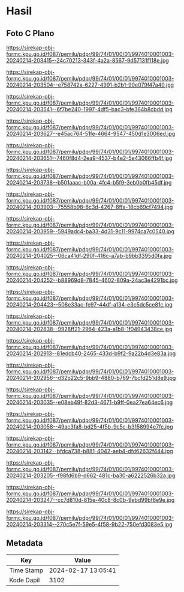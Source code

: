 # Hasil

## Foto C Plano

https://sirekap-obj-formc.kpu.go.id/f087/pemilu/pdpr/99/74/01/00/01/9974010001003-20240214-203415--24c70213-343f-4a2a-8567-9d57131f118e.jpg

https://sirekap-obj-formc.kpu.go.id/f087/pemilu/pdpr/99/74/01/00/01/9974010001003-20240214-203504--e758742a-6227-4991-b2b1-90e079f47a40.jpg

https://sirekap-obj-formc.kpu.go.id/f087/pemilu/pdpr/99/74/01/00/01/9974010001003-20240214-203541--6f7be240-1997-4df5-bac3-bfe364b8cbdd.jpg

https://sirekap-obj-formc.kpu.go.id/f087/pemilu/pdpr/99/74/01/00/01/9974010001003-20240214-203627--e45ac764-51fe-4664-9547-450d1e3006ed.jpg

https://sirekap-obj-formc.kpu.go.id/f087/pemilu/pdpr/99/74/01/00/01/9974010001003-20240214-203651--7460f8d4-2ea9-4537-b4e2-5e43066ffb4f.jpg

https://sirekap-obj-formc.kpu.go.id/f087/pemilu/pdpr/99/74/01/00/01/9974010001003-20240214-203738--b501aaac-b00a-4fc4-b5f9-3eb0b0fb45df.jpg

https://sirekap-obj-formc.kpu.go.id/f087/pemilu/pdpr/99/74/01/00/01/9974010001003-20240214-203903--75558b98-6c3d-4267-8ffa-18cb69cf7494.jpg

https://sirekap-obj-formc.kpu.go.id/f087/pemilu/pdpr/99/74/01/00/01/9974010001003-20240214-203959--5949adc4-ba33-4d31-9c11-9974ca7c0540.jpg

https://sirekap-obj-formc.kpu.go.id/f087/pemilu/pdpr/99/74/01/00/01/9974010001003-20240214-204025--06ca41df-290f-416c-a7ab-b9bb3395d0fa.jpg

https://sirekap-obj-formc.kpu.go.id/f087/pemilu/pdpr/99/74/01/00/01/9974010001003-20240214-204252--b88969d8-7845-4602-809a-24ac3e4291bc.jpg

https://sirekap-obj-formc.kpu.go.id/f087/pemilu/pdpr/99/74/01/00/01/9974010001003-20240214-204423--508e33ac-fe97-44df-a134-e3c5dc5ce81c.jpg

https://sirekap-obj-formc.kpu.go.id/f087/pemilu/pdpr/99/74/01/00/01/9974010001003-20240214-202838--9928ff21-2964-423a-a1b8-1f04943438ce.jpg

https://sirekap-obj-formc.kpu.go.id/f087/pemilu/pdpr/99/74/01/00/01/9974010001003-20240214-202913--81edcb40-2465-433d-b9f2-9a22b4d3e83a.jpg

https://sirekap-obj-formc.kpu.go.id/f087/pemilu/pdpr/99/74/01/00/01/9974010001003-20240214-202956--d32b22c5-9bb9-4880-b769-7bcfd251d8e9.jpg

https://sirekap-obj-formc.kpu.go.id/f087/pemilu/pdpr/99/74/01/00/01/9974010001003-20240214-203035--e08eb49f-82d3-4671-b9ff-0ea27ea64ec6.jpg

https://sirekap-obj-formc.kpu.go.id/f087/pemilu/pdpr/99/74/01/00/01/9974010001003-20240214-203058--49ac3fa8-bd25-4f5b-9c5c-b3158994e7fc.jpg

https://sirekap-obj-formc.kpu.go.id/f087/pemilu/pdpr/99/74/01/00/01/9974010001003-20240214-203142--bfdca738-b881-4042-aeb4-dfd62632f444.jpg

https://sirekap-obj-formc.kpu.go.id/f087/pemilu/pdpr/99/74/01/00/01/9974010001003-20240214-203205--f98fd6b9-d662-481c-ba30-a6222526b32a.jpg

https://sirekap-obj-formc.kpu.go.id/f087/pemilu/pdpr/99/74/01/00/01/9974010001003-20240214-203247--cc7d810d-815e-40c8-8c0b-9ebd99bf8e9e.jpg

https://sirekap-obj-formc.kpu.go.id/f087/pemilu/pdpr/99/74/01/00/01/9974010001003-20240214-203314--270c5e7f-59e5-4f58-9b22-750efd3083e5.jpg


## Metadata

| Key        | Value               |
| ---------- | ------------------- |
| Time Stamp | 2024-02-17 13:05:41 |
| Kode Dapil | 3102                |



